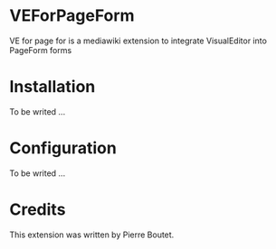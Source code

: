 # VEForPageForm

VE for page for is a mediawiki extension to integrate VisualEditor into PageForm forms

# Installation

To be writed ...

# Configuration

To be writed ...

# Credits

This extension was written by Pierre Boutet.
